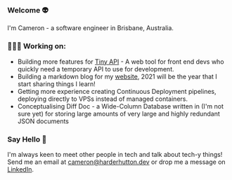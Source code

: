 ### Welcome 👽
I'm Cameron - a software engineer in Brisbane, Australia.

### 🧑🏽‍💻 Working on:
* Building more features for [Tiny API](https://tiny-api.dev) - A web tool for front end devs who quickly need a temporary API to use for development.
* Building a markdown blog for my [website](https://harderhutton.dev), 2021 will be the year that I start sharing things I learn!
* Getting more experience creating Continuous Deployment pipelines, deploying directly to VPSs instead of managed containers.
* Conceptualising Diff Doc - a Wide-Column Database written in (I'm not sure yet) for storing large amounts of very large and highly redundant JSON documents

### Say Hello 👋
I'm always keen to meet other people in tech and talk about tech-y things! Send me an email at [cameron@harderhutton.dev](mailto:cameron@harderhutton.dev) or drop me a message on [LinkedIn](https://www.linkedin.com/in/cameron-harder-hutton/).

<!--
**cameronhh/cameronhh** is a ✨ _special_ ✨ repository because its `README.md` (this file) appears on your GitHub profile.

Here are some ideas to get you started:

- 🔭 I’m currently working on ...
- 🌱 I’m currently learning ...
- 👯 I’m looking to collaborate on ...
- 🤔 I’m looking for help with ...
- 💬 Ask me about ...
- 📫 How to reach me: ...
- 😄 Pronouns: ...
- ⚡ Fun fact: ...
-->
